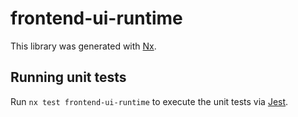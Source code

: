 # frontend-ui-runtime

This library was generated with [Nx](https://nx.dev).

## Running unit tests

Run `nx test frontend-ui-runtime` to execute the unit tests via [Jest](https://jestjs.io).
